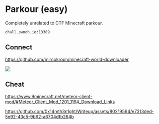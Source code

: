 # Parkour (easy)

Completely unrelated to CTF Minecraft parkour.

`chall.pwnoh.io:13389`

## Connect

https://github.com/mircokroon/minecraft-world-downloader

![](./connect.png)

## Cheat 

https://www.9minecraft.net/meteor-client-mod/#Meteor_Client_Mod_1201_1194_Download_Links

https://github.com/0x14mth3n1ght/Writeup/assets/80219594/e7313ded-5e92-43c5-9b62-a6704dfb264b

